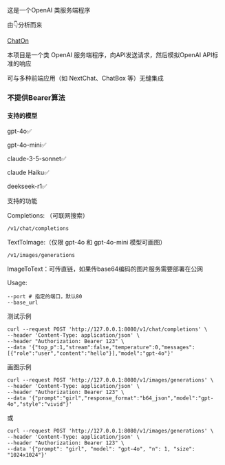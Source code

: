 这是一个OpenAI 类服务端程序

由👇分析而来

  <a href="https://play.google.com/store/apps/details?id=ai.chat.gpt.bot">ChatOn</a>


本项目是一个类 OpenAI 服务端程序，向API发送请求，然后模拟OpenAI API标准的响应

可与多种前端应用（如 NextChat、ChatBox 等）无缝集成

### 不提供Bearer算法

#### 支持的模型

gpt-4o✅

gpt-4o-mini✅

claude-3-5-sonnet✅

claude Haiku✅

deekseek-r1✅

支持的功能

Completions: （可联网搜索）

	/v1/chat/completions


TextToImage:（仅限 gpt-4o 和 gpt-4o-mini 模型可画图）

	/v1/images/generations

ImageToText：可传直链，如果传base64编码的图片服务需要部署在公网

Usage:

	--port # 指定的端口，默认80
 	--base_url
 
测试示例

 	curl --request POST 'http://127.0.0.1:8080/v1/chat/completions' \
 	--header 'Content-Type: application/json' \
 	--header "Authorization: Bearer 123" \
 	--data '{"top_p":1,"stream":false,"temperature":0,"messages":[{"role":"user","content":"hello"}],"model":"gpt-4o"}'
  
画图示例

	curl --request POST 'http://127.0.0.1:8080/v1/images/generations' \
	--header 'Content-Type: application/json' \
	--header "Authorization: Bearer 123" \
	--data '{"prompt":"girl","response_format":"b64_json","model":"gpt-4o","style":"vivid"}'
 
或

 	curl --request POST 'http://127.0.0.1:8080/v1/images/generations' \
	--header 'Content-Type: application/json' \
	--header "Authorization: Bearer 123" \
	--data '{"prompt": "girl", "model": "gpt-4o", "n": 1, "size": "1024x1024"}'
